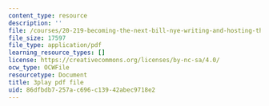 ```yaml
---
content_type: resource
description: ''
file: /courses/20-219-becoming-the-next-bill-nye-writing-and-hosting-the-educational-show-january-iap-2015/86dfbdb7257ac696c13942abec9718e2_7wgEJBFx8Qk.pdf
file_size: 17597
file_type: application/pdf
learning_resource_types: []
license: https://creativecommons.org/licenses/by-nc-sa/4.0/
ocw_type: OCWFile
resourcetype: Document
title: 3play pdf file
uid: 86dfbdb7-257a-c696-c139-42abec9718e2
---
```

